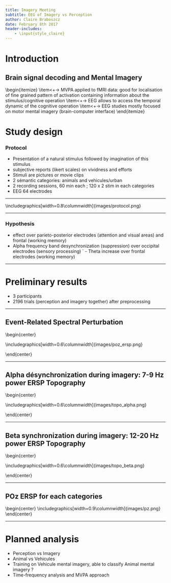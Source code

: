 ```yaml
---
title: Imagery Meeting
subtitle: EEG of Imagery vs Perception
author: Claire Braboszcz
date: February 8th 2017
header-includes:
    - \input{style_claire}
---
```


# Introduction




## Brain signal decoding and Mental Imagery

\begin{itemize}
  \item<+-> MVPA applied to fMRI data: good for localisation of fine grained pattern of activation containing
   information about the stimulus/cognitive operation
  \item<+-> EEG allows to access the temporal dynamic of the cognitive operation
  \item<+-> EEG studies mostly focused on motor mental imagery (brain-computer interface)
\end{itemize}



# Study design
### Protocol
  - Presentation of a natural stimulus followed by imagination
    of this stimulus
  - subjective reports (likert scales) on vividness and efforts
  - Stimuli are pictures or movie clips
  - 2 sémantic categories: animals and vehicules/urban
  - 2 recording sessions, 60 min each ; 120 x 2 stim in each categories
  - EEG 64 electrodes

---


\includegraphics[width=0.8\columnwidth]{images/protocol.png}

---

### Hypothesis
  - effect over parieto-posterior electrodes (attention and visual areas) and
    frontal (working memory)
  - Alpha frequency band desynchronization (suppression) over occipital
    electrodes (sensory processing)
` - Theta increase over frontal electrodes (working memory)

---



# Preliminary results  
- 3 participants
- 2196 trials (perception and imagery together) after preprocessing

---

## Event-Related Spectral Perturbation
\begin{center}

\includegraphics[width=0.6\columnwidth]{images/poz_ersp.png}

\end{center}


---

## Alpha désynchronization during imagery: 7-9 Hz power ERSP Topography
\begin{center}

\includegraphics[width=0.6\columnwidth]{images/topo_alpha.png}

\end{center}


---

## Beta synchronization during imagery: 12-20 Hz power ERSP Topography
\begin{center}

\includegraphics[width=0.6\columnwidth]{images/topo_beta.png}

\end{center}




---

## POz ERSP for each categories
\begin{center}
\includegraphics[width=0.9\columnwidth]{images/pz.png}
\end{center}

---


# Planned analysis
  - Perception vs Imagery
  - Animal vs Vehicules
  - Training on Vehicule mental imagery, able to classify Animal mental imagery ?
  - Time-frequency analysis and MVPA approach


